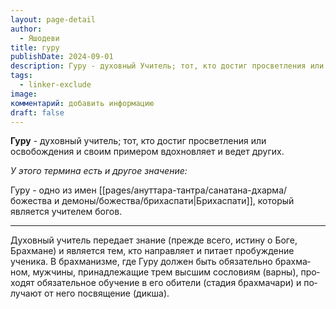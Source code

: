 ```yaml
---
layout: page-detail
author:
  - Яшодеви
title: гуру
publishDate: 2024-09-01
description: Гуру - духовный Учитель; тот, кто достиг просветления или освобождения в личном опыте и своим примером вдохновляющий и ведущий других.
tags:
  - linker-exclude
image: 
комментарий: добавить информацию
draft: false
---
```

**Гуру** - духовный учитель; тот, кто достиг просветления или освобождения и своим примером вдохновляет и ведет других. 

*У этого термина есть и другое значение:*

Гуру - одно из имен [[pages/ануттара-тантра/санатана-дхарма/божества и демоны/божества/брихаспати|Брихаспати]], который является учителем богов.

---
Духовный учитель передает знание (прежде всего, истину о Боге, Брахмане) и является тем, кто направляет и питает пробуждение ученика. В брах­ма­низ­ме, где Гуру дол­жен быть обя­за­тель­но брах­ма­ном, муж­чи­ны, при­над­ле­жа­щие трем выс­шим со­сло­ви­ям (вар­ны), про­хо­дят обя­за­тель­ное обу­че­ние в его оби­те­ли (ста­дия брах­ма­ча­ри) и по­лу­ча­ют от не­го по­свя­ще­ние (дик­ша).

